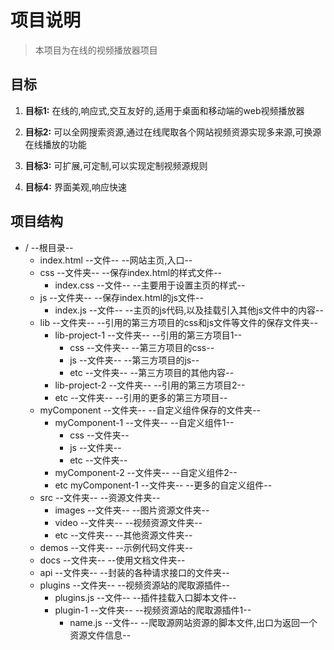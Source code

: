 # 项目说明

> 本项目为在线的视频播放器项目

## 目标

1. **目标1:** 在线的,响应式,交互友好的,适用于桌面和移动端的web视频播放器
2. **目标2:** 可以全网搜索资源,通过在线爬取各个网站视频资源实现多来源,可换源在线播放的功能
3. **目标3:** 可扩展,可定制,可以实现定制视频源规则
   
4. **目标4:** 界面美观,响应快速



## 项目结构

- /	--根目录--
  - index.html    --文件--    --网站主页,入口--
  - css    --文件夹--    --保存index.html的样式文件--
    - index.css    --文件--    --主要用于设置主页的样式--
  - js    --文件夹--    --保存index.html的js文件--
    - index.js    --文件--    --主页的js代码,以及挂载引入其他js文件中的内容--
  - lib    --文件夹--    --引用的第三方项目的css和js文件等文件的保存文件夹--
    - lib-project-1    --文件夹--    --引用的第三方项目1--
      - css    --文件夹--    --第三方项目的css--
      - js    --文件夹--    --第三方项目的js--
      - etc    --文件夹--    --第三方项目的其他内容--
    - lib-project-2     --文件夹--    --引用的第三方项目2--
    - etc    --文件夹--    --引用的更多的第三方项目--
  - myComponent    --文件夹--    --自定义组件保存的文件夹--
    - myComponent-1    --文件夹--    --自定义组件1--
      - css    --文件夹--
      - js    --文件夹--
      - etc    --文件夹--
    - myComponent-2    --文件夹--    --自定义组件2--
    - etc    myComponent-1    --文件夹--    --更多的自定义组件--
  - src    --文件夹--    --资源文件夹--
    - images    --文件夹--    --图片资源文件夹--
    - video    --文件夹--    --视频资源文件夹--
    - etc    --文件夹--    --其他资源文件夹--
  - demos    --文件夹--    --示例代码文件夹--
  - docs   --文件夹--    --使用文档文件夹--
  - api    --文件夹--    --封装的各种请求接口的文件夹--
  - plugins    --文件夹--    --视频资源站的爬取源插件--
    - plugins.js    --文件--    --插件挂载入口脚本文件--
    - plugin-1    --文件夹--    --视频资源站的爬取源插件1--
      - name.js     --文件--    --爬取源网站资源的脚本文件,出口为返回一个资源文件信息--